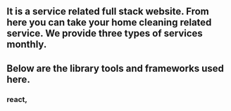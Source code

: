 ## It is a service related full stack website. From here you can take your home cleaning related service. We provide three types of services monthly.
## Below are the library tools and frameworks used here.
### react, 
